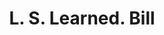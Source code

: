 ---
doi: 10.7916/D8X368P0
date_other: '1865'
date_other_textual: '1865'
form: printed ephemera
genre:
- Invoices
name:
- L. S. Learned
object_in_context_url: https://biggert.cul.columbia.edu/items/view/ave_biggert_01802
subject_hierarchical_geographic:
- Cambridgeport, Massachusetts, United States
subject_name:
- L. S. Learned
title: L. S. Learned. Bill
sort_title: L. S. Learned. Bill
call_number: ave_biggert_01802
coordinates:
- 42.3600,-71.1075
pid: ave_biggert_01802
identifiers: ave_biggert_01802
thumbnail: https://derivativo-3.library.columbia.edu/iiif/2/ldpd:490851/full/!256,256/0/native.jpg
permalink: "/items/ave_biggert_01802/"
layout: iiif-image-page
---
